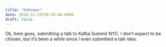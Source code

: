 ```yaml
---
title: "Unknown"
date: 2018-12-19T20:59:46-0600
draft: false
---
```


Ok, here goes, submitting a talk to Kafka Summit NYC. I don’t expect to be chosen, but it’s been a while since I even submitted a talk idea.
